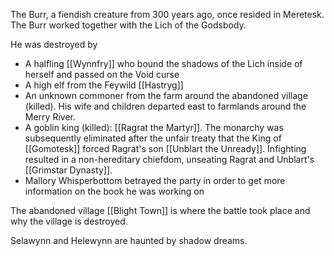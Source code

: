 The Burr, a fiendish creature from 300 years ago, once resided in Meretesk. The Burr worked together with the Lich of the Godsbody. 

He was destroyed by 

- A halfling [[Wynnfry]] who bound the shadows of the Lich inside of herself and passed on the Void curse
- A high elf from the Feywild [[Hastryg]]
- An unknown commoner from the farm around the abandoned village (killed). His wife and children departed east to farmlands around the Merry River.
- A goblin king (killed): [[Ragrat the Martyr]]. The monarchy was subsequently eliminated after the unfair treaty that the King of [[Gomotesk]] forced Ragrat's son [[Unblart the Unready]]. Infighting resulted in a non-hereditary chiefdom, unseating Ragrat and Unblart's [[Grimstar Dynasty]].
- Mallory Whisperbottom betrayed the party in order to get more information on the book he was working on

The abandoned village [[Blight Town]] is where the battle took place and why the village is destroyed. 

Selawynn and Helewynn are haunted by shadow dreams. 